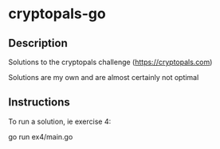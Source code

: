 # cryptopals-go

## Description

Solutions to the cryptopals challenge (https://cryptopals.com)

Solutions are my own and are almost certainly not optimal

## Instructions

To run a solution, ie exercise 4:

go run ex4/main.go
